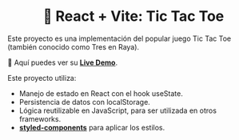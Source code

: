 <div align='center'>

# 🎰 React + Vite: Tic Tac Toe

</div>

Este proyecto es una implementación del popular juego Tic Tac Toe (también conocido como Tres en Raya).

🧩 Aquí puedes ver su [**Live Demo**](https://tic-tac-toe-abraham.netlify.app/).

Este proyecto utiliza:

- Manejo de estado en React con el hook useState.
- Persistencia de datos con localStorage.
- Lógica reutilizable en JavaScript, para ser utilizada en otros frameworks.
- <a href="https://styled-components.com/" target="_blank" rel="noopener noreferrer">**styled-components**</a> para aplicar los estilos.
